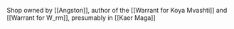 Shop owned by [[Angston]], author of the [[Warrant for Koya Mvashti]] and [[Warrant for W_rm]], presumably in [[Kaer Maga]]

